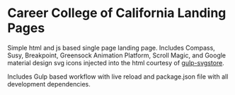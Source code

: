 <h1>Career College of California Landing Pages</h1>
<p>Simple html and js based single page landing page. Includes Compass, Susy, Breakpoint, Greensock Animation Platform, Scroll Magic, and Google material design svg icons injected into the html courtesy of <a href="https://github.com/w0rm/gulp-svgstore">gulp-svgstore</a>.</p>
<p>Includes Gulp based workflow with live reload and package.json file with all development dependencies.</p>
